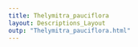 ```yaml
---
title: Thelymitra_pauciflora
layout: Descriptions_Layout 
outp: "Thelymitra_pauciflora.html"
---
```




